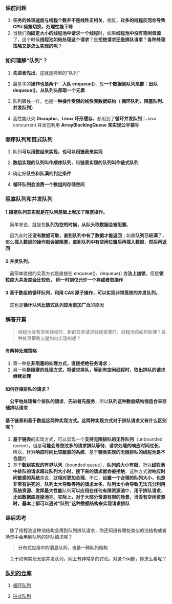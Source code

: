 ### 课前问题

1. **任务的处理速度与线程个数并不是线性正相关**。相反，**过多的线程反而会导致 CPU 频繁切换，处理性能下降**
2. 当我们**向固定大小的线程池中请求一个线程**时，如果**线程池中没有空闲资源**了，这个时候**线程池如何处理这个请求**？是**拒绝请求还是排队请求**？**各种处理策略又是怎么实现的呢**？

### 如何理解“队列”？

1. **先进者先出**，这就是典型的“队列”

2. 最基本的**操作也是两个**：**入队 enqueue()**，放**一个数据到队列尾部**；**出队 dequeue()，从队列头部取一个元素**

3. 队列跟栈一样，也是**一种操作受限的线性表数据结构（ 循环队列、阻塞队列、并发队列）**

4. 高性能队列 **Disruptor、Linux 环形缓存**，都用到了**循环并发队列**；Java concurrent 并发包利用 **ArrayBlockingQueue 来实现公平锁**等

### 顺序队列和链式队列

1. 队列**可以用数组来实现，也可以用链表来实现**

2. **数组实现的队列叫作顺序队列**，用**链表实现的队列叫作链式队列**

3. 确定好**队空和队满**的**判定条件**

4. **循环队列会浪费一个数组的存储空间**

### 阻塞队列和并发队列

#### 1.**阻塞队列**其实就是在**队列基础上增加了阻塞操作**。

&emsp;简单来说，就是在**队列为空的时候，从队头取数据会被阻塞**。

&emsp;因为此时还**没有数据可取，直到队列中有了数据才能返回**；如果**队列已经满**了，那么**插入数据的操作就会被阻塞，直到队列中有空闲位置后再插入数据**，**然后再返回**

#### 2.**并发队列**。

&emsp;最简单直接的实现方式是直接在 enqueue()、dequeue() **方法上加锁**，但是**锁粒度大并发度会比较低，** **同一时刻仅允许一个存或者取操作**

#### 3.基于**数组的循环队列**，**利用 CAS 原子操作**，可以实现**非常高效的并发队列**。

&emsp;这也是**循环队列比链式队列应用更加广泛**的原因

### 解答开篇

> 线程池没有空闲线程时，新的任务请求线程资源时，线程池该如何处理？各种处理策略又是如何实现的呢？

#### 有两种处理策略

1. 第一种是**非阻塞的处理方式，直接拒绝任务请求**；
2. 另一种**是阻塞的处理方式，将请求排队，等到有空闲线程时，取出排队的请求继续处理**



#### 如何存储排队的请求？

&emsp;**公平地处理每个排队的请求**，**先进者先服务**，所以**队列这种数据结构很适合来存储排队请求**



#### 基于**链表和基于数组**这两种实现方式。这**两种实现方式对于排队请求又有什么区别**呢？

1. **基于链表**的实现方式，可以实现一个**支持无限排队的无界队列**（unbounded queue），但是**可能会导致过多的请求排队等待**，**请求处理的响应时间过长**。所以，针对**响应时间比较敏感的系统**，基于**链表实现的无限排队的线程池是不合适**的
2. 基于**数组实现的有界队列**（bounded queue），**队列的大小有限**，所以**线程池中排队的请求超过队列大小时**，**接下来的请求就会被拒绝**，这种方式**对响应时间敏感的系统**来说，就**相对更加合理**。不过，**设置一个合理的队列大小，也是非常有讲究的**。**队列太大导致等待的请求太多**，**队列太小会导致无法充分利用系统资源、发挥最大性能**队列**可以应用在任何有限资源池**中，**用于排队请求，比如数据库连接池**等。**实际上，对于大部分资源有限的场景，当没有空闲资源时，基本上都可以通过“队列”这种数据结构来实现请求排队**

### 课后思考

&emsp;除了线程池这种池结构会用到队列排队请求，你还知道有哪些类似的池结构或者场景中会用到队列的排队请求呢？

> **分布式应用中的消息队列，也是一种队列结构**

&emsp;关于如何实现无锁并发队列，网上有非常多的讨论。对这个问题，你怎么看呢？

### [队列的仓库](https://github.com/Jakexsc/Algorithm/tree/master/src/com/xsc/queuestudy)

1. [循环队列](https://github.com/Jakexsc/Algorithm/blob/master/src/com/xsc/queuestudy/ListQueue.java)

2. [链式队列](https://github.com/Jakexsc/Algorithm/blob/master/src/com/xsc/queuestudy/LinkQueue.java)